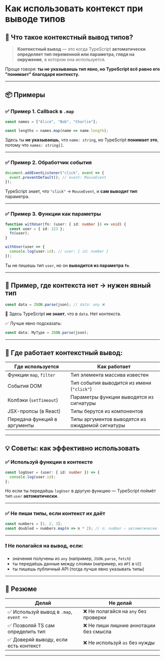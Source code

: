 # Как использовать контекст при выводе типов

## 🧠 Что такое контекстный вывод типов?

> **Контекстный вывод** — это когда TypeScript **автоматически определяет тип переменной или параметра, глядя на окружение**, в котором она используется.

Проще говоря: **ты не указываешь тип явно, но TypeScript всё равно его "понимает" благодаря контексту.**

---

## 📦 Примеры

### ✅ Пример 1. Callback в `.map`

```ts
const names = ["Alice", "Bob", "Charlie"];

const lengths = names.map(name => name.length);
```

Здесь ты **не указываешь**, что `name: string`, но TypeScript **понимает это**, потому что `names: string[]`.

---

### ✅ Пример 2. Обработчик события

```ts
document.addEventListener("click", event => {
  event.preventDefault(); // event: MouseEvent
});
```

TypeScript знает, что `"click"` → `MouseEvent`, и **сам выводит тип** параметра.

---

### ✅ Пример 3. Функции как параметры

```ts
function withUser(fn: (user: { id: number }) => void) {
  const user = { id: 123 };
  fn(user);
}

withUser(user => {
  console.log(user.id); // user: { id: number }
});
```

Ты не пишешь тип `user`, но он **выводится из параметра `fn`**.

---

## 🚫 Пример, где контекста нет → нужен явный тип

```ts
const data = JSON.parse(json); // data: any ❌
```

🔴 Здесь TypeScript **не знает**, что в `data`. Нет контекста.

✅ Лучше явно подсказать:

```ts
const data: MyType = JSON.parse(json);
```

---

## 🧠 Где работает контекстный вывод:

| Где используется             | Как работает                                     |
| ---------------------------- | ------------------------------------------------ |
| Функции `map`, `filter`      | Тип элемента массива известен                    |
| События DOM                  | Тип события выводится из имени (`"click"`)       |
| Колбэки (`setTimeout`)       | Параметры функции выводятся из сигнатуры         |
| JSX-пропсы (в React)         | Типы берутся из компонентов                      |
| Передача функций в аргументы | Типы аргументов выводятся из ожидаемой сигнатуры |

---

## 💡 Советы: как эффективно использовать

### ✅ Используй функции в контексте

```ts
const logUser = (user: { id: number }) => {
  console.log(user.id);
};
```

Но если ты передаёшь `logUser` в другую функцию — TypeScript поймёт тип `user` **автоматически**.

---

### ✅ Не пиши типы, если контекст их даёт

```ts
const numbers = [1, 2, 3];
const doubled = numbers.map(n => n * 2); // n: number — автоматически
```

---

### ❗️ Не полагайся на вывод, если:

* значения получены из `any` (например, `JSON.parse`, `fetch`)
* ты передаёшь данные между слоями (например, из `API` в `UI`)
* ты пишешь публичный API (тогда лучше явно указывать типы)

---

## 📌 Резюме

| Делай                                  | Не делай                              |
| -------------------------------------- | ------------------------------------- |
| ✅ Используй вывод в `.map`, `event =>` | ❌ Не полагайся на `any` без проверки  |
| ✅ Позволяй TS сам определить тип       | ❌ Не пиши лишние аннотации без смысла |
| ✅ Доверяй выводу, если есть контекст   | ❌ Не используй `as` без нужды         |

---
